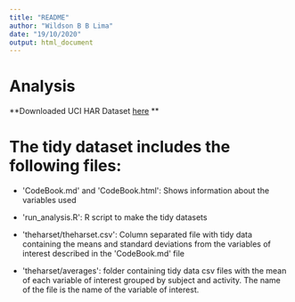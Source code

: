 ```yaml
---
title: "README"
author: "Wildson B B Lima"
date: "19/10/2020"
output: html_document
---
```


Analysis
====
**Downloaded UCI HAR Dataset [here](https://d396qusza40orc.cloudfront.net/getdata%2Fprojectfiles%2FUCI%20HAR%20Dataset.zip) **   

The tidy dataset includes the following files:  
=========================================  

* 'CodeBook.md' and 'CodeBook.html': Shows information about the variables used  

* 'run_analysis.R': R script to make the tidy datasets  

* 'theharset/theharset.csv': Column separated file with tidy data containing the means and standard deviations from the variables of interest described in the 'CodeBook.md' file 

* 'theharset/averages': folder containing tidy data csv files with the mean of each variable of interest grouped by subject and activity. The name of the file is the name of the variable of interest.